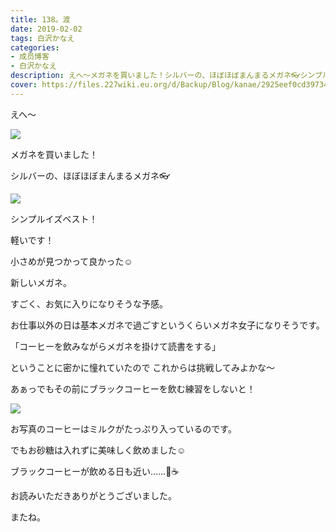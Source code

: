 ```yaml
---
title: 138。渡
date: 2019-02-02
tags: 白沢かなえ
categories: 
- 成员博客
- 白沢かなえ
description: えへ〜メガネを買いました！シルバーの、ほぼほぼまんまるメガネ👓シンプルイズベスト！軽いです！小さめが見つかって良かった☺...
cover: https://files.227wiki.eu.org/d/Backup/Blog/kanae/2925eef0cd39734af9032a4f23e7f.jpg 
---
```










えへ〜



![](https://files.227wiki.eu.org/d/Backup/Blog/kanae/2925eef0cd39734af9032a4f23e7f.jpg)






メガネを買いました！






シルバーの、ほぼほぼまんまるメガネ👓



![](https://files.227wiki.eu.org/d/Backup/Blog/kanae/2925eef0cd39734af9032a4f23e7f-01.jpg)






シンプルイズベスト！




軽いです！



小さめが見つかって良かった☺️
















新しいメガネ。


すごく、お気に入りになりそうな予感。










お仕事以外の日は基本メガネで過ごすというくらいメガネ女子になりそうです。
















「コーヒーを飲みながらメガネを掛けて読書をする」



ということに密かに憧れていたので
これからは挑戦してみよかな〜




あぁっでもその前にブラックコーヒーを飲む練習をしないと！




![](https://files.227wiki.eu.org/d/Backup/Blog/kanae/2925eef0cd39734af9032a4f23e7f-02.jpg)




お写真のコーヒーはミルクがたっぷり入っているのです。



でもお砂糖は入れずに美味しく飲めました☺️












ブラックコーヒーが飲める日も近い……🧸☕️












お読みいただきありがとうございました。


またね。


